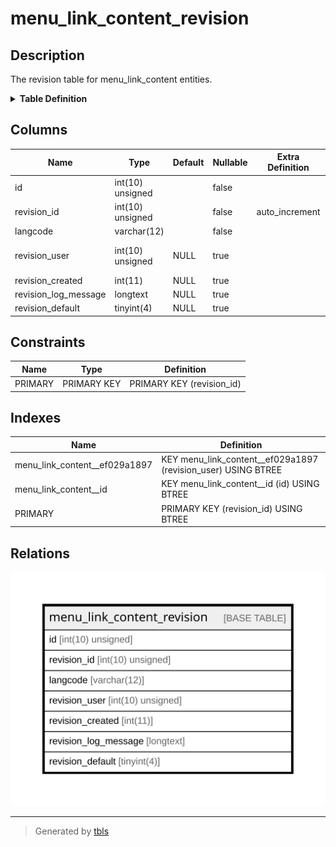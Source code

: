 # menu_link_content_revision

## Description

The revision table for menu_link_content entities.

<details>
<summary><strong>Table Definition</strong></summary>

```sql
CREATE TABLE `menu_link_content_revision` (
  `id` int(10) unsigned NOT NULL,
  `revision_id` int(10) unsigned NOT NULL AUTO_INCREMENT,
  `langcode` varchar(12) CHARACTER SET ascii COLLATE ascii_general_ci NOT NULL,
  `revision_user` int(10) unsigned DEFAULT NULL COMMENT 'The ID of the target entity.',
  `revision_created` int(11) DEFAULT NULL,
  `revision_log_message` longtext DEFAULT NULL,
  `revision_default` tinyint(4) DEFAULT NULL,
  PRIMARY KEY (`revision_id`),
  KEY `menu_link_content__id` (`id`),
  KEY `menu_link_content__ef029a1897` (`revision_user`)
) ENGINE=InnoDB DEFAULT CHARSET=utf8mb4 COLLATE=utf8mb4_general_ci COMMENT='The revision table for menu_link_content entities.'
```

</details>

## Columns

| Name | Type | Default | Nullable | Extra Definition | Children | Parents | Comment |
| ---- | ---- | ------- | -------- | ---------------- | -------- | ------- | ------- |
| id | int(10) unsigned |  | false |  |  |  |  |
| revision_id | int(10) unsigned |  | false | auto_increment |  |  |  |
| langcode | varchar(12) |  | false |  |  |  |  |
| revision_user | int(10) unsigned | NULL | true |  |  |  | The ID of the target entity. |
| revision_created | int(11) | NULL | true |  |  |  |  |
| revision_log_message | longtext | NULL | true |  |  |  |  |
| revision_default | tinyint(4) | NULL | true |  |  |  |  |

## Constraints

| Name | Type | Definition |
| ---- | ---- | ---------- |
| PRIMARY | PRIMARY KEY | PRIMARY KEY (revision_id) |

## Indexes

| Name | Definition |
| ---- | ---------- |
| menu_link_content__ef029a1897 | KEY menu_link_content__ef029a1897 (revision_user) USING BTREE |
| menu_link_content__id | KEY menu_link_content__id (id) USING BTREE |
| PRIMARY | PRIMARY KEY (revision_id) USING BTREE |

## Relations

![er](menu_link_content_revision.svg)

---

> Generated by [tbls](https://github.com/k1LoW/tbls)
